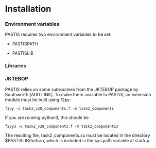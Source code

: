 # Installation

### Environment variables
PASTIS requires two environment variables to be set:

- PASTISPATH

- PASTISLIB

### Libraries

### JKTEBOP
PASTIS relies on some subroutines from the JKTEBOP package by Southworth [ADD LINK].
To make them available to PASTIS, an extension module must be built using f2py:
```
f2py -c task2_v28_components.f -m task2_components
```

If you are running python3, this should be
```
f2py3 -c task2_v28_components.f -m task2_components3
```
  
The resulting file, task2_components.so must be located in the directory $PASTISLIB/fortran, which is included in the sys.path variable at startup.

